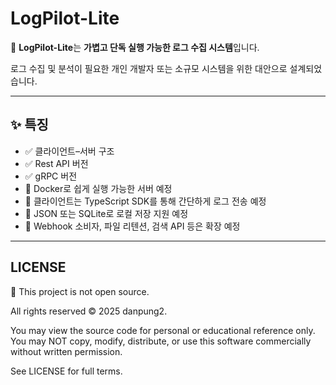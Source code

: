 # LogPilot-Lite

🚀 **LogPilot-Lite**는 **가볍고 단독 실행 가능한 로그 수집 시스템**입니다.

로그 수집 및 분석이 필요한 개인 개발자 또는 소규모 시스템을 위한 대안으로 설계되었습니다.

---

## ✨ 특징

- ✅ 클라이언트–서버 구조
- ✅ Rest API 버전
- ✅ gRPC 버전
- 🚧 Docker로 쉽게 실행 가능한 서버 예정
- 🚧 클라이언트는 TypeScript SDK를 통해 간단하게 로그 전송 예정
- 🚧 JSON 또는 SQLite로 로컬 저장 지원 예정
- 🚧 Webhook 소비자, 파일 리텐션, 검색 API 등은 확장 예정

---

## LICENSE

🚫 This project is not open source.

All rights reserved © 2025 danpung2.

You may view the source code for personal or educational reference only.
You may NOT copy, modify, distribute, or use this software commercially without written permission.

See LICENSE for full terms.